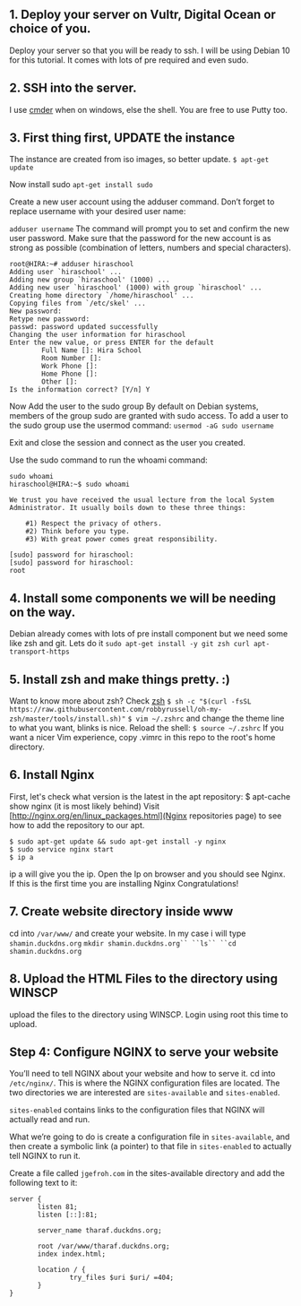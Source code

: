 ## 1. Deploy your server on Vultr, Digital Ocean or choice of you. 
Deploy your server so that you will be ready to ssh. I will be using Debian 10 for this tutorial. It comes with lots of pre required and even sudo.

## 2. SSH into the server.
I use [cmder](https://cmder.net/) when on windows, else the shell. You are free to use Putty too.

## 3. First thing first, UPDATE the instance
The instance are created from iso images, so better update. ```$ apt-get update```

Now install sudo
``` apt-get install sudo ```

Create a new user account using the adduser command. Don’t forget to replace username with your desired user name:

```adduser username```
The command will prompt you to set and confirm the new user password. Make sure that the password for the new account is as strong as possible (combination of letters, numbers and special characters).
```
root@HIRA:~# adduser hiraschool
Adding user `hiraschool' ...
Adding new group `hiraschool' (1000) ...
Adding new user `hiraschool' (1000) with group `hiraschool' ...
Creating home directory `/home/hiraschool' ...
Copying files from `/etc/skel' ...
New password:
Retype new password:
passwd: password updated successfully
Changing the user information for hiraschool
Enter the new value, or press ENTER for the default
        Full Name []: Hira School
        Room Number []:
        Work Phone []:
        Home Phone []:
        Other []:
Is the information correct? [Y/n] Y
```

Now Add the user to the sudo group
By default on Debian systems, members of the group sudo are granted with sudo access. To add a user to the sudo group use the usermod command:
```usermod -aG sudo username```

Exit and close the session and connect as the user you created.

Use the sudo command to run the whoami command:
```
sudo whoami
hiraschool@HIRA:~$ sudo whoami

We trust you have received the usual lecture from the local System
Administrator. It usually boils down to these three things:

    #1) Respect the privacy of others.
    #2) Think before you type.
    #3) With great power comes great responsibility.

[sudo] password for hiraschool:
[sudo] password for hiraschool:
root
```


## 4. Install some components we will be needing on the way.
Debian already comes with lots of pre install component but we need some like zsh and git. Lets do it
```sudo apt-get install -y git zsh curl apt-transport-https```

## 5. Install zsh and make things pretty. :)
Want to know more about zsh? Check [zsh](https://ohmyz.sh/)
```$ sh -c "$(curl -fsSL https://raw.githubusercontent.com/robbyrussell/oh-my-zsh/master/tools/install.sh)"```
```$ vim ~/.zshrc``` and change the theme line to what you want, blinks is nice. Reload the shell: ```$ source ~/.zshrc```
If you want a nicer Vim experience, copy .vimrc in this repo to the root's home directory.

## 6. Install Nginx
First, let's check what version is the latest in the apt repository: $ apt-cache show nginx (it is most likely behind) Visit [http://nginx.org/en/linux_packages.html](Nginx repositories page) to see how to add the repository to our apt.

```
$ sudo apt-get update && sudo apt-get install -y nginx
$ sudo service nginx start
$ ip a
```
ip a  will give you the ip. Open the Ip on browser and you should see Nginx. If this is the first time you are installing Nginx Congratulations!

## 7. Create website directory inside www
cd into ```/var/www/``` and create your website. In my case i will type ```shamin.duckdns.org```
```mkdir shamin.duckdns.org``
``ls``
``cd shamin.duckdns.org```

## 8. Upload the HTML Files to the directory using WINSCP
upload the files to the directory using WINSCP. Login using root this time to upload.


## Step 4: Configure NGINX to serve your website
You’ll need to tell NGINX about your website and how to serve it.
cd into ```/etc/nginx/```. This is where the NGINX configuration files are located.
The two directories we are interested are ```sites-available``` and ```sites-enabled```.

```sites-enabled``` contains links to the configuration files that NGINX will actually read and run.

What we’re going to do is create a configuration file in ```sites-available```, and then create a symbolic link (a pointer) to that file in ```sites-enabled``` to actually tell NGINX to run it.

Create a file called ```jgefroh.com``` in the sites-available directory and add the following text to it:

```
server {
       listen 81;
       listen [::]:81;

       server_name tharaf.duckdns.org;

       root /var/www/tharaf.duckdns.org;
       index index.html;

       location / {
               try_files $uri $uri/ =404;
       }
}
```

